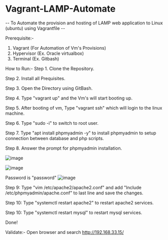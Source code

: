 # Vagrant-LAMP-Automate
 -- To Automate the provision and hosting of LAMP web application to Linux (ubuntu) using Vagrantfile --

Prerequisite:-
1. Vagrant (For Automation of Vm's Provisions)
2. Hypervisor (Ex. Oracle virtualbox)
3. Terminal (Ex. Gitbash)

How to Run:-
Step 1. Clone the Repository.

Step 2. Install all Prequisites.

Step 3. Open the Directory using GitBash.

Step 4. Type "vagrant up" and the Vm's will start booting up.

Step 5. After booting of vm, Type "vagrant ssh" which will login to the linux machine.

Step 6. Type "sudo -i" to switch to root user.

Step 7. Type "apt install phpmyadmin -y" to install phpmyadmin to setup connection between database and php scripts.

Step 8. Answer the prompt for phpmyadmin installation.

![image](https://user-images.githubusercontent.com/92919113/210528187-f128bb8b-827e-4624-a82a-f5fc47457aba.png)

![image](https://user-images.githubusercontent.com/92919113/210528359-495da9b0-c697-4a58-aa91-4112bb67b019.png)

Password is "password"
![image](https://user-images.githubusercontent.com/92919113/210528458-2cc96d6f-0f20-4b17-835e-f6558efc253b.png)

Step 9: Type "vim /etc/apache2/apache2.conf" and add "Include /etc/phpmyadmin/apache.conf" to last line and save the changes.

Step 10: Type "systemctl restart apache2" to restart apache2 services.

Step 10: Type "systemctl restart mysql" to restart mysql services.


Done!

Validate:- 
Open browser and search http://192.168.33.15/
